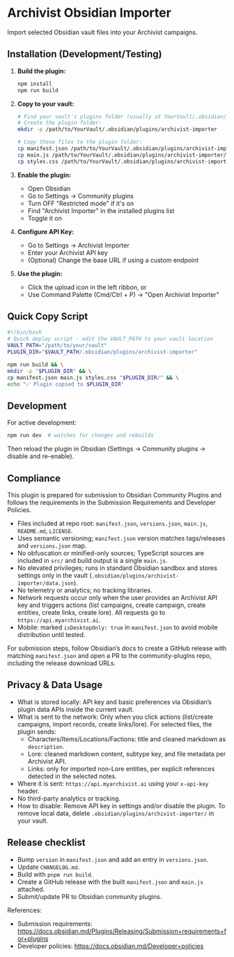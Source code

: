 # Archivist Obsidian Importer

Import selected Obsidian vault files into your Archivist campaigns.

## Installation (Development/Testing)

1. **Build the plugin:**
   ```bash
   npm install
   npm run build
   ```

2. **Copy to your vault:**
   ```bash
   # Find your vault's plugins folder (usually at YourVault/.obsidian/plugins/)
   # Create the plugin folder:
   mkdir -p /path/to/YourVault/.obsidian/plugins/archivist-importer
   
   # Copy these files to the plugin folder:
   cp manifest.json /path/to/YourVault/.obsidian/plugins/archivist-importer/
   cp main.js /path/to/YourVault/.obsidian/plugins/archivist-importer/
   cp styles.css /path/to/YourVault/.obsidian/plugins/archivist-importer/
   ```

3. **Enable the plugin:**
   - Open Obsidian
   - Go to Settings → Community plugins
   - Turn OFF "Restricted mode" if it's on
   - Find "Archivist Importer" in the installed plugins list
   - Toggle it on

4. **Configure API Key:**
   - Go to Settings → Archivist Importer
   - Enter your Archivist API key
   - (Optional) Change the base URL if using a custom endpoint

5. **Use the plugin:**
   - Click the upload icon in the left ribbon, or
   - Use Command Palette (Cmd/Ctrl + P) → "Open Archivist Importer"

## Quick Copy Script

```bash
#!/bin/bash
# Quick deploy script - edit the VAULT_PATH to your vault location
VAULT_PATH="/path/to/your/vault"
PLUGIN_DIR="$VAULT_PATH/.obsidian/plugins/archivist-importer"

npm run build && \
mkdir -p "$PLUGIN_DIR" && \
cp manifest.json main.js styles.css "$PLUGIN_DIR/" && \
echo "✅ Plugin copied to $PLUGIN_DIR"
```

## Development

For active development:
```bash
npm run dev  # watches for changes and rebuilds
```

Then reload the plugin in Obsidian (Settings → Community plugins → disable and re-enable).

## Compliance

This plugin is prepared for submission to Obsidian Community Plugins and follows the requirements in the Submission Requirements and Developer Policies.

- Files included at repo root: `manifest.json`, `versions.json`, `main.js`, `README.md`, `LICENSE`.
- Uses semantic versioning; `manifest.json` version matches tags/releases and `versions.json` map.
- No obfuscation or minified-only sources; TypeScript sources are included in `src/` and build output is a single `main.js`.
- No elevated privileges; runs in standard Obsidian sandbox and stores settings only in the vault (`.obsidian/plugins/archivist-importer/data.json`).
- No telemetry or analytics; no tracking libraries.
- Network requests occur only when the user provides an Archivist API key and triggers actions (list campaigns, create campaign, create entities, create links, create lore). All requests go to `https://api.myarchivist.ai`.
- Mobile: marked `isDesktopOnly: true` in `manifest.json` to avoid mobile distribution until tested.

For submission steps, follow Obsidian’s docs to create a GitHub release with matching `manifest.json` and open a PR to the community-plugins repo, including the release download URLs.

## Privacy & Data Usage

- What is stored locally: API key and basic preferences via Obsidian’s plugin data APIs inside the current vault.
- What is sent to the network: Only when you click actions (list/create campaigns, import records, create links/lore). For selected files, the plugin sends:
  - Characters/Items/Locations/Factions: title and cleaned markdown as `description`.
  - Lore: cleaned markdown content, subtype key, and file metadata per Archivist API.
  - Links: only for imported non-Lore entities, per explicit references detected in the selected notes.
- Where it is sent: `https://api.myarchivist.ai` using your `x-api-key` header.
- No third-party analytics or tracking.
- How to disable: Remove API key in settings and/or disable the plugin. To remove local data, delete `.obsidian/plugins/archivist-importer/` in your vault.

## Release checklist

- Bump `version` in `manifest.json` and add an entry in `versions.json`.
- Update `CHANGELOG.md`.
- Build with `pnpm run build`.
- Create a GitHub release with the built `manifest.json` and `main.js` attached.
- Submit/update PR to Obsidian community plugins.

References:
- Submission requirements: https://docs.obsidian.md/Plugins/Releasing/Submission+requirements+for+plugins
- Developer policies: https://docs.obsidian.md/Developer+policies
